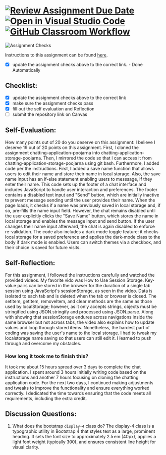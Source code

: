 [![Review Assignment Due Date](https://classroom.github.com/assets/deadline-readme-button-22041afd0340ce965d47ae6ef1cefeee28c7c493a6346c4f15d667ab976d596c.svg)](https://classroom.github.com/a/60T8jdNU)
[![Open in Visual Studio Code](https://classroom.github.com/assets/open-in-vscode-2e0aaae1b6195c2367325f4f02e2d04e9abb55f0b24a779b69b11b9e10269abc.svg)](https://classroom.github.com/online_ide?assignment_repo_id=19724037&assignment_repo_type=AssignmentRepo)
[![GitHub Classroom Workflow](https://github.com/poojarna/chatting-application-storage-poojarna/actions/workflows/classroom.yml/badge.svg)](https://github.com/poojarna/chatting-application-storage-poojarna/actions/workflows/classroom.yml)
=====================
![Assignment Checks](https://github.com/IT3049C/Chatting-Application/workflows/Assignment%20Checks/badge.svg)

Instructions to this assignment can be found [here](https://reedws.github.io/IT3049C/coursework/labs/chatting-app/).
- [x] update the assignment checks above to the correct link. - Done Automatically
## Checklist:
- [x] update the assignment checks above to the correct link
- [x] make sure the assignment checks pass
- [x] fill out the self evaluation and Reflection
- [ ] submit the repository link on Canvas

## Self-Evaluation:

How many points out of 20 do you deserve on this assignment: I believe I deserve 19 out of 20 points on this assignment. First, I cloned the assignment chatting-application-poojarna into chatting-application-storage-poojarna. Then, I mirrored the code so that I can access it from chatting-application-storage-poojarna using git bash. Furthermore, I added code per the instructions. First, I added a save name function that allows users to edit their name and store their name in local storage. Also, the save name input has an if-else statement enabling users to messsage, if they enter their name. This code sets up the footer of a chat interface and includes JavaScript to handle user interaction and preferences. The footer contains a disabled text input and "Send" button, which are initially inactive to prevent message sending until the user provides their name. When the page loads, it checks if a name was previously saved in local storage and, if so, pre-fills the name input field. However, the chat remains disabled until the user explicitly clicks the "Save Name" button, which stores the name in local storage and enables the message input and send button. If the user changes their name input afterward, the chat is again disabled to enforce re-validation. The code also includes a dark mode toggle feature: it checks local storage for a saved preference and applies the dark-mode class to the body if dark mode is enabled. Users can switch themes via a checkbox, and their choice is saved for future visits.

## Self-Reflection:
<!-- Write your self-reflection under this line -->
For this assignment, I followed the instructions carefully and watched the provided videos. My favorite vido was How to Use Session Storage. Key-value pairs can be stored in the browser for the duration of a single tab session using JavaScript's sessionStorage, as seen in the video. Data is isolated to each tab and is deleted when the tab or browser is closed. The setItem, getItem, removeItem, and clear methods are the same as those used by localStorage; however, as it only accepts strings, objects must be stringified using JSON.stringify and processed using JSON.parse. Along with showing that sessionStorage endures across navigations inside the same browser but not across tabs, the video also explains how to update values and loop through stored items. Nonetheless, the hardest part of coding was saving the user's name to the local storage. I had to tweak my localstorage name saving so that users can still edit it. I learned to push through and overcome my obstacles.

### How long it took me to finish this?
It took me about 15 hours spread over 3 days to complete the chat application. I spent around 3 hours initially writing code based on the instructions and another 7 hours focusing on cloning the chatting application code. For the next two days, I continued making adjustments and tweaks to improve the functionality and ensure everything worked correctly. I dedicated the time towards ensuring that the code meets all requirements, including the extra credit. 

## Discussion Questions:
1. What does the bootstrap `display-4` class do? The display-4 class is a typographic utility in Bootstrap 4 that styles text as a large, prominent heading. It sets the font size to approximately 2.5 em (40px), applies a light font weight (typically 300), and ensures consistent line height for visual clarity.
